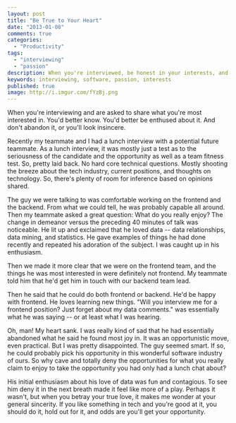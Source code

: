 ```yaml
---
layout: post
title: "Be True to Your Heart"
date: "2013-01-08"
comments: true
categories:
  - "Productivity"
tags:
  - "interviewing"
  - "passion"
description: When you're interviewed, be honest in your interests, and stick to them.
keywords: interviewing, software, passion, interests
published: true
image: http://i.imgur.com/fYzBj.png
---
```


When you're interviewing and are asked to share what you're most interested in.  You'd better know.  You'd better be enthused about it.  And don't abandon it, or you'll look insincere.

<!--more-->

Recently my teammate and I had a lunch interview with a potential future teammate.  As a lunch interview, it was mostly just a test as to the seriousness of the candidate and the opportunity as well as a team fitness test.  So, pretty laid back.  No hard core technical questions.  Mostly shooting the breeze about the tech industry, current positions, and thoughts on technology.  So, there's plenty of room for inference based on opinions shared.

The guy we were talking to was comfortable working on the frontend and the backend.  From what we could tell, he was probably capable all around.  Then my teammate asked a great question:  What do you really enjoy?  The change in demeanor versus the preceding 40 minutes of talk was noticeable.  He lit up and exclaimed that he loved data -- data relationships, data mining, and statistics.  He gave examples of things he had done recently and repeated his adoration of the subject.  I was caught up in his enthusiasm.

Then we made it more clear that we were on the frontend team, and the things he was most interested in were definitely not frontend.  My teammate told him that he'd get him in touch with our backend team lead.

Then he said that he could do both frontend or backend.  He'd be happy with frontend.  He loves learning new things.  "Will you interview me for a frontend position?  Just forget about my data comments." was essentially what he was saying -- or at least what I was hearing.

Oh, man!  My heart sank.  I was really kind of sad that he had essentially abandoned what he said he found most joy in.  It was an opportunistic move, even practical.  But I was pretty disappointed.  The guy seemed smart.  If so, he could probably pick his opportunity in this wonderful software industry of ours.  So why cave and totally deny the opportunities for what you really claim to enjoy to take the opportunity you had only had a lunch chat about?

His initial enthusiasm about his love of data was fun and contagious.  To see him deny it in the next breath made it feel like more of a play.  Perhaps it wasn't, but when you betray your true love, it makes me wonder at your general sincerity.  If you like something in tech and you're good at it, you should do it, hold out for it, and odds are you'll get your opportunity.

